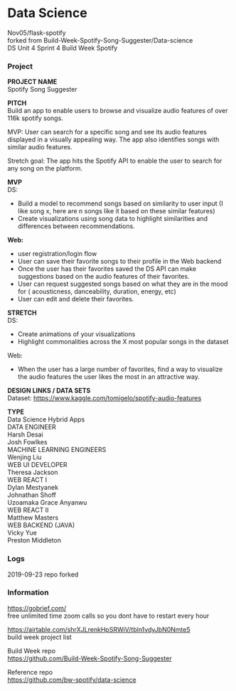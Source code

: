 # Data Science

Nov05/flask-spotify    
forked from Build-Week-Spotify-Song-Suggester/Data-science   
DS Unit 4 Sprint 4 Build Week Spotify   

### Project   

**PROJECT NAME**  
Spotify Song Suggester

**PITCH**   
Build an app to enable users to browse and visualize audio features of over 116k spotify songs.

MVP: User can search for a specific song and see its audio features displayed in a visually appealing way. The app also identifies songs with similar audio features.

Stretch goal: The app hits the Spotify API to enable the user to search for any song on the platform.

**MVP**  
DS:     
- Build a model to recommend songs based on similarity to user input (I like song x, here are n songs like it based on these similar features)  
- Create visualizations using song data to highlight similarities and differences between recommendations.  

**Web:**  
- user registration/login flow  
- User can save their favorite songs to their profile in the Web backend
- Once the user has their favorites saved the DS API can make suggestions based on the audio features of their favorites.
- User can request suggested songs based on what they are in the mood for ( acousticness, danceability, duration, energy, etc)
- User can edit and delete their favorites.  

**STRETCH**  
DS:
- Create animations of your visualizations
- Highlight commonalities across the X most popular songs in the dataset

Web:
- When the user has a large number of favorites, find a way to visualize the audio features the user likes the most in an attractive way.

**DESIGN LINKS / DATA SETS**   
Dataset: https://www.kaggle.com/tomigelo/spotify-audio-features  

**TYPE**  
Data Science Hybrid Apps  
DATA ENGINEER  
Harsh Desai  
Josh Fowlkes  
MACHINE LEARNING ENGINEERS  
Wenjing Liu  
WEB UI DEVELOPER  
Theresa Jackson  
WEB REACT I  
Dylan Mestyanek  
Johnathan Shoff  
Uzoamaka Grace Anyanwu  
WEB REACT II  
Matthew Masters  
WEB BACKEND (JAVA)  
Vicky Yue  
Preston Middleton  

### Logs 

2019-09-23 repo forked   

### Information  

https://gobrief.com/   
free unlimited time zoom calls so you dont have to restart every hour   

https://airtable.com/shrXJLrenkHpSRWiV/tbln1vdyJbN0Nmte5  
build week project list   

Build Week repo  
https://github.com/Build-Week-Spotify-Song-Suggester  

Reference repo   
https://github.com/bw-spotify/data-science

